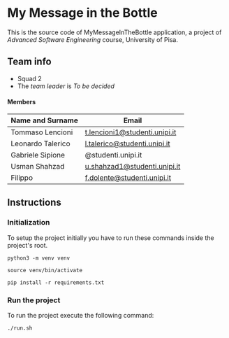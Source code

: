 # My Message in the Bottle

This is the source code of MyMessageInTheBottle application, a
project of *Advanced Software Engineering* course,
University of Pisa.
 
## Team info

- Squad 2
- The *team leader* is *To be decided*

#### Members

|Name and Surname  | Email                         |
|------------------|-------------------------------|
|Tommaso Lencioni  |t.lencioni1@studenti.unipi.it  |
|Leonardo Talerico |l.talerico@studenti.unipi.it             |
|Gabriele Sipione  |@studenti.unipi.it             |
|Usman Shahzad     |u.shahzad1@studenti.unipi.it   |
|Filippo           |f.dolente@studenti.unipi.it             |


## Instructions

### Initialization

To setup the project initially you have to run these commands
inside the project's root.

`python3 -m venv venv`

`source venv/bin/activate`

`pip install -r requirements.txt`

### Run the project

To run the project execute the following command:

`./run.sh`
